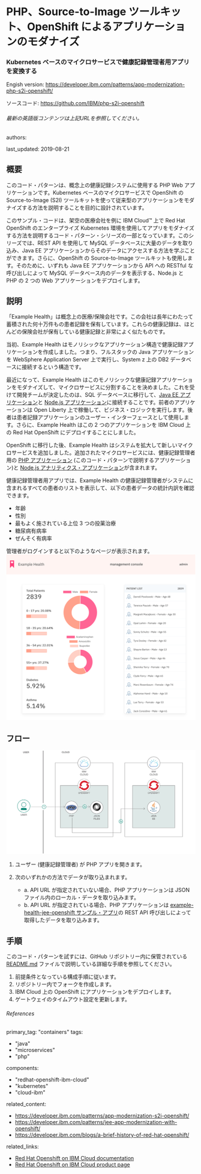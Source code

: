 # PHP、Source-to-Image ツールキット、OpenShift によるアプリケーションのモダナイズ
### Kubernetes ベースのマイクロサービスで健康記録管理者用アプリを変換する

Engish version: https://developer.ibm.com/patterns/app-modernization-php-s2i-openshift/

ソースコード: https://github.com/IBM/php-s2i-openshift
###### 最新の英語版コンテンツは上記URLを参照してください。

authors: 

last_updated: 2019-08-21

## 概要

このコード・パターンは、概念上の健康記録システムに使用する PHP Web アプリケーションです。Kubernetes ベースのマイクロサービスで OpenShift の Source-to-Image (S2I) ツールキットを使って従来型のアプリケーションをモダナイズする方法を説明することを目的に設計されています。

このサンプル・コードは、架空の医療会社を例に IBM Cloud&trade; 上で Red Hat OpenShift のエンタープライズ Kubernetes 環境を使用してアプリをモダナイズする方法を説明するコード・パターン・シリーズの一部となっています。このシリーズでは、REST API を使用して MySQL データベースに大量のデータを取り込み、Java EE アプリケーションからそのデータにアクセスする方法を学ぶことができます。さらに、OpenShift の Source-to-Image ツールキットも使用します。そのために、いずれも Java EE アプリケーションから API への RESTful な呼び出しによって MySQL データベース内のデータを表示する、Node.js と PHP の 2 つの Web アプリケーションをデプロイします。

## 説明

「Example Health」は概念上の医療/保険会社です。この会社は長年にわたって蓄積された何十万件もの患者記録を保有しています。これらの健康記録は、ほとんどの保険会社が保有している健康記録と非常によく似たものです。

当初、Example Health はモノリシックなアプリケーション構造で健康記録アプリケーションを作成しました。つまり、フルスタックの Java アプリケーションを WebSphere Application Server 上で実行し、System z 上の DB2 データベースに接続するという構造です。

最近になって、Example Health はこのモノリシックな健康記録アプリケーションをモダナイズして、マイクロサービスに分割することを決めました。これを受けて開発チームが決定したのは、SQL データベースに移行して、[Java EE アプリケーション](https://github.com/IBM/japan-technology/blob/main/Code-Patterns/jee-app-modernization-with-openshift/)と [Node.js アプリケーション](https://github.com/IBM/japan-technology/blob/main/Code-Patterns/app-modernization-s2i-openshift/)に接続することです。前者のアプリケーションは Open Liberty 上で稼働して、ビジネス・ロジックを実行します。後者は患者記録アプリケーションのユーザー・インターフェースとして使用します。さらに、Example Health はこの 2 つのアプリケーションを IBM Cloud 上の Red Hat OpenShift にデプロイすることにしました。

OpenShift に移行した後、Example Health はシステムを拡大して新しいマイクロサービスを追加しました。追加されたマイクロサービスには、健康記録管理者用の [PHP アプリケーション](https://github.com/IBM/php-s2i-openshift) (このコード・パターンで説明するアプリケーション)と [Node.js アナリティクス・アプリケーション](https://developer.ibm.com/patterns/creating-a-health-data-analytics-app-with-legacy-mainframe-code-and-cloud/)が含まれます。

健康記録管理者用アプリでは、Example Health の健康記録管理者がシステムに含まれるすべての患者のリストを表示して、以下の患者データの統計内訳を確認できます。

* 年齢
* 性別
* 最もよく施されている上位 3 つの投薬治療
* 糖尿病有病率
* ぜんそく有病率

管理者がログインすると以下のようなページが表示されます。
![サンプル健康記録アプリのスクリーンショット](./images/example-health-records-admin-app.png)

## フロー

![マイクロサービスと OpenShift S2I アーキテクチャーによる健康記録管理者用アプリのモダナイゼーション・フロー図](./images/app-modernization-openshift-php-s2i-architecture-diagram.png)

1. ユーザー (健康記録管理者) が PHP アプリを開きます。
1. 次のいずれかの方法でデータが取り込まれます。

    * a. API URL が指定されていない場合、PHP アプリケーションは JSON ファイル内のローカル・データを取り込みます。
    * b. API URL が指定されている場合、PHP アプリケーションは [example-health-jee-openshift サンプル・アプリ](https://github.com/IBM/japan-technology/blob/main/Code-Patterns/jee-app-modernization-with-openshift/)の REST API 呼び出しによって取得したデータを取り込みます。

## 手順

このコード・パターンを試すには、GitHub リポジトリー内に保管されている [README.md](https://github.com/IBM/php-s2i-openshift/blob/master/README.md) ファイルで説明している詳細な手順を参照してください。

1. 前提条件となっている構成手順に従います。
1. リポジトリー内でフォークを作成します。
1. IBM Cloud 上の OpenShift にアプリケーションをデプロイします。
1. ゲートウェイのタイムアウト設定を更新します。

###### References
primary_tag: "containers"
tags:
- "java"
- "microservices"
- "php"

components:
- "redhat-openshift-ibm-cloud"
- "kubernetes"
- "cloud-ibm"

related_content:
- https://developer.ibm.com/patterns/app-modernization-s2i-openshift/
- https://developer.ibm.com/patterns/jee-app-modernization-with-openshift/
- https://developer.ibm.com/blogs/a-brief-history-of-red-hat-openshift/


related_links:
  - [Red Hat Openshift on IBM Cloud documentation](https://cloud.ibm.com/docs/openshift?topic=openshift-getting-started)
  - [Red Hat Openshift on IBM Cloud product page](http://www.ibm.com/cloud/openshift)

